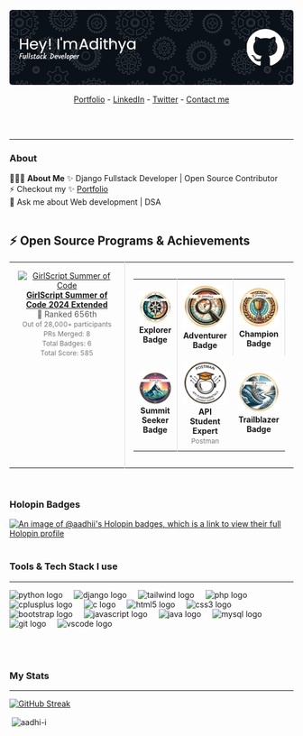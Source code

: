 ![Header](./github-header-image.png)


<p align="center">
  <a href="https://aadhi-i.github.io/Portfolio/">Portfolio</a> -
  <a href="https://www.linkedin.com/in/adithya-s-nair-63153626b">LinkedIn</a> - 
  <a href="https://x.com/adithyasnair33?t=sg-79s_7Iojjn2wJQvkTig&s=09">Twitter</a> -
  <a href="https://aadhi-i.github.io/Portfolio/#contact">Contact me</a> 
</p><br><br><hr>

### About

👨🏻‍💻 **About Me**
✨ Django Fullstack Developer | Open Source Contributor <br>
⚡ Checkout my ✨ [Portfolio](https://aadhi-i.github.io/Portfolio/) <br>
💬 Ask me about Web development | DSA <br><br>

## :zap: Open Source Programs & Achievements

<div align="center">
  <table>
    <tr align="center">
      <td style="border-right: 1px solid #dddddd; padding: 15px;" valign="top" width="50%">
        <a href="">
          <img src="https://github.com/ananyag309/ananyag309/blob/main/gssoc.png" alt="GirlScript Summer of Code" width="120" />
          <br>
          <strong>GirlScript Summer of Code 2024 Extended</strong>
        </a>
        <br>
        <span style="font-size: 14px; color: #555555;">🏅 Ranked 656th</span>
        <br>
        <span style="font-size: 12px; color: #777777;">
	  Out of 28,000+ participants<br>
          PRs Merged: 8<br>
          Total Badges: 6<br>
          Total Score: 585<br>
        </span>
      </td>
      <td style="padding: 15px;" valign="top" width="50%">
        <table>
          <tr align="center">
            <td style="border-right: 1px solid #dddddd; padding: 10px;" width="100">
              <img src="https://github.com/aadhi-i/aadhi-i/blob/main/Explorer-badge.png" alt="Explorer Badge" width="80" />
              <br>
              <strong>Explorer Badge</strong>
            </td>
            <td style="border-right: 1px solid #dddddd; padding: 10px;" width="100">
              <img src="https://github.com/aadhi-i/aadhi-i/blob/main/Adventurer-badge.png" alt="Adventurer Badge" width="80" />
              <br>
              <strong>Adventurer Badge</strong>
            </td>
            <td style="border-right: 1px solid #dddddd; padding: 10px;" width="100">
              <img src="https://github.com/aadhi-i/aadhi-i/blob/main/Champion-badge.png" alt="Champion Badge" width="80" />
              <br>
              <strong>Champion Badge</strong>
            </td>
          </tr>
          <tr align="center">
            <td style="border-right: 1px solid #dddddd; padding: 10px;" width="100">
              <img src="https://github.com/aadhi-i/aadhi-i/blob/main/SummitSeeker-badge.png" alt="Summit Seeker Badge" width="80" />
              <br>
              <strong>Summit Seeker Badge</strong>
            </td>
            <td style="padding: 10px;" width="100">
              <img src="https://github.com/aadhi-i/aadhi-i/blob/main/Postman-badge.png" alt="Postman API Fundamentals Student Expert" width="80" />
              <br>
              <strong>API Student Expert</strong>
              <br>
              <span style="font-size: 12px; color: #777777;">Postman</span>
            </td>
            <td style="padding: 10px;" width="100">
              <img src="https://github.com/aadhi-i/aadhi-i/blob/main/TrailBlazer-badge.png" alt="Trailblazer Badge" width="80" />
              <br>
              <strong>Trailblazer Badge</strong>
            </td>
          </tr>
        </table>
      </td>
    </tr>
  </table>
</div>

<br>


### Holopin Badges
[![An image of @aadhii's Holopin badges, which is a link to view their full Holopin profile](https://holopin.me/aadhii)](https://holopin.io/@aadhii)
<br><br>


### Tools & Tech Stack I use
<hr>

<div align="left">
  
  <img src="https://cdn.jsdelivr.net/gh/devicons/devicon/icons/python/python-original.svg" height="40" alt="python logo"  />
  <img width="12" />
  <img src="https://cdn.jsdelivr.net/gh/devicons/devicon/icons/django/django-plain.svg" height="40" alt="django logo"  />
  <img width="12" />
  <img src="https://cdn.jsdelivr.net/gh/devicons/devicon/icons/tailwindcss/tailwindcss-original.svg" height="40" alt="tailwind logo"  />
  <img width="12" />
  <img src="https://cdn.jsdelivr.net/gh/devicons/devicon/icons/php/php-original.svg" height="40" alt="php logo"  />
  <img width="12" />
  <img src="https://cdn.jsdelivr.net/gh/devicons/devicon/icons/cplusplus/cplusplus-original.svg" height="40" alt="cplusplus logo"  />
  <img width="12" />
  <img src="https://cdn.jsdelivr.net/gh/devicons/devicon/icons/c/c-original.svg" height="40" alt="c logo"  />
  <img width="12" />
  <img src="https://cdn.jsdelivr.net/gh/devicons/devicon/icons/html5/html5-original.svg" height="40" alt="html5 logo"  />
  <img width="12" />
  <img src="https://cdn.jsdelivr.net/gh/devicons/devicon/icons/css3/css3-original.svg" height="40" alt="css3 logo"  />
  <img width="12" />
  <img src="https://cdn.jsdelivr.net/gh/devicons/devicon/icons/bootstrap/bootstrap-original.svg" height="40" alt="bootstrap logo"  />
  <img width="12" />
  <img src="https://cdn.jsdelivr.net/gh/devicons/devicon/icons/javascript/javascript-original.svg" height="40" alt="javascript logo"  />
  <img width="12" />
  <img src="https://cdn.jsdelivr.net/gh/devicons/devicon/icons/java/java-original.svg" height="40" alt="java logo"  />
  <img width="12" />
  <img src="https://cdn.jsdelivr.net/gh/devicons/devicon/icons/mysql/mysql-original.svg" height="40" alt="mysql logo"  />
  <img width="12" />
  <img src="https://cdn.jsdelivr.net/gh/devicons/devicon/icons/git/git-original.svg" height="40" alt="git logo"  />
  <img width="12" />
  <img src="https://cdn.jsdelivr.net/gh/devicons/devicon/icons/vscode/vscode-original.svg" height="40" alt="vscode logo"  />
  <img width="12" />
  
</div>
<br><br><br>

### My Stats
<hr>

[![GitHub Streak](https://github-readme-streak-stats.herokuapp.com?user=aadhi-i&theme=blue-green)](https://git.io/streak-stats)
<br>
<p>&nbsp;<img align="center" src="https://github-readme-stats.vercel.app/api?username=aadhi-i&show_icons=true&theme=dark&locale=en" alt="aadhi-i" /></p>




